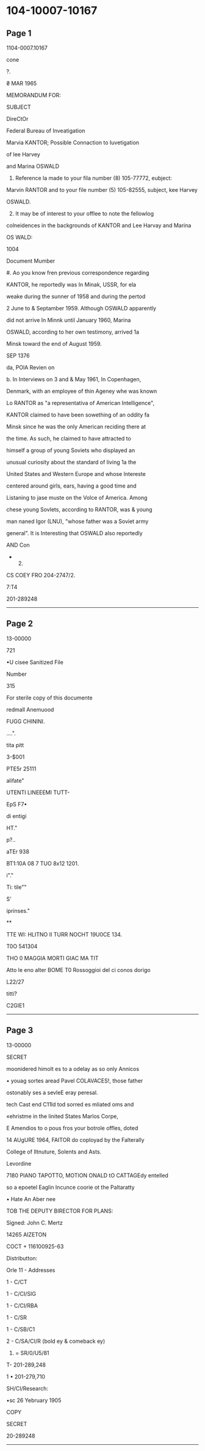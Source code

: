 # 104-10007-10167

## Page 1

1104-0007.10167

cone

?.

₴ MAR 1965

MEMORANDUM FOR:

SUBJECT

DireCtOr

Federal Bureau of Inveatigation

Marvia KANTOR; Possible Connaction to Iuvetigation

of lee Harvey

and Marina OSWALD

1. Reference la made to your fila number (8) 105-77772, eubject:

Marvin RANTOR and to your file number (5) 105-82555, subject, kee Harvey

OSWALD.

2. It may be of interest to your offlee to note the fellowlog

colneidences in the backgrounds of KANTOR and Lee Harvay and Marina

OS WALD:

1004

Document Mumber

#. Ao you know fren previous correspondence regarding

KANTOR, he reportedly was In Minak, USSR, for ela

weake during the sunner of 1958 and during the pertod

2 June to & Septamber 1959. Although OSWALD apparently

did not arrive In Minnk until January 1960, Marina

OSWALD, according to her own testimony, arrived 1a

Minsk toward the end of August 1959.

SEP 1376

da, POlA Revien on

b. In Interviews on 3 and & May 1961, In Copenhagen,

Denmark, with an employee of thin Ageney whe was known

Lo RANTOR as "a representativa of American Intelligence",

KANTOR claimed to have been sowething of an oddity fa

Minsk since he was the only American reciding there at

the time. As such, he claimed to have attracted to

himself a group of young Soviets who displayed an

unusual curiosity about the standard of living 1a the

United States and Western Europe and whose Intereste

centered around girls, ears, having a good time and

Listaning to jase muste on the Volce of America. Among

chese young Sovlets, according to RANTOR, was & young

man naned Igor (LNU), "whose father was a Soviet army

general". It is Interesting that OSWALD also reportedly

AND Con

- 2.

CS COEY FRO 204-2747/2.

7:T4

201-289248

---

## Page 2

13-00000

721

•U cisee Sanitized File

Number

315

For sterile copy of this documente

redmall Anemuood

FUGG CHININI.

....".

tita pitt

3-$001

PTE5r 25111

alifate"

UTENTI LINEEEMI TUTT-

EpS F7•

di entigi

HT."

p?..

aTEr 938

BT1:10A 08 7 TUO 8x12 1201.

i"."

Ti: tile""

S'

iprinses."

**

TTE WI: HLITNO II TURR NOCHT 19U0CE 134.

T0O 541304

THO 0 MAGGIA MORTI GIAC MA TIT

Atto le eno alter BOME T0 Rossoggioi del ci conos dorigo

L22/27

titti?

C2GIE1

---

## Page 3

13-00000

SECRET

moonidered himolt es to a odelay as so only Annicos

• youag sortes aread Pavel COLAVACES!, those father

ostonably ses a sevleE eray peresal.

tech Cast end C11ld tod sorred es mliated oms and

«ehristme in the linited States Marlos Corpe,

E Amendios to o pous fros your botrole offles, doted

14 AUgURE 1964, FAITOR do coployad by the Falterally

College of Iltnuture, Solents and Asts.

Levordine

7180 PIANO TAPOTTO, MOTION ONALD tO CATTAGEdy entelled

so a epoetel Eaglin Incunce coorie ot the Paltaratty

• Hate An Aber nee

TOB THE DEPUTY BIRECTOR FOR PLANS:

Signed: John C. Mertz

14265 AIZETON

COCT + 116100925-63

Distributton:

Orle 11 - Addresses

1 - C/CT

1 - C/CI/SIG

1 - C/CI/RBA

1 - C/SR

1 - C/SB/C1

2 - C/SA/CI/R (bold ey & comeback ey)

1. = SR/0/U5/81

T- 201-289,248

1 • 201-279,710

SH/CI/Research:

•sc 26 Yebruary 1905

COPY

SECRET

20-289248

---

